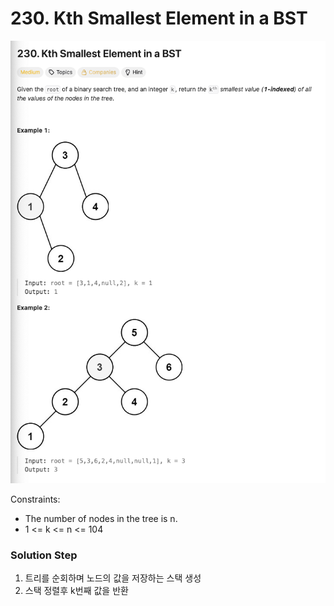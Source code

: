 # 230. Kth Smallest Element in a BST
![230 Kth Smallest Element in a BST.png](../../../images/230%20Kth%20Smallest%20Element%20in%20a%20BST.png)

Constraints:
- The number of nodes in the tree is n. 
- 1 <= k <= n <= 104

### Solution Step

1. 트리를 순회하며 노드의 값을 저장하는 스택 생성
2. 스택 정렬후 k번째 값을 반환